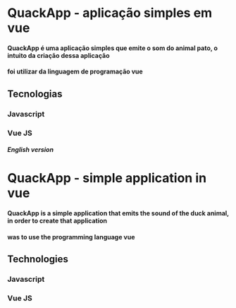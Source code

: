 # QuackApp - aplicação simples em vue

#### QuackApp é uma aplicação simples que emite o som do animal pato, o intuito da criação dessa aplicação
#### foi utilizar da linguagem de programação vue

## Tecnologias
### Javascript
### Vue JS

##### English version
# QuackApp - simple application in vue

#### QuackApp is a simple application that emits the sound of the duck animal, in order to create that application
#### was to use the programming language vue

## Technologies
### Javascript
### Vue JS

